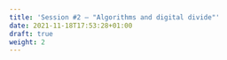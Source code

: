 ```yaml
---
title: 'Session #2 — "Algorithms and digital divide"'
date: 2021-11-18T17:53:28+01:00
draft: true
weight: 2
---
```


